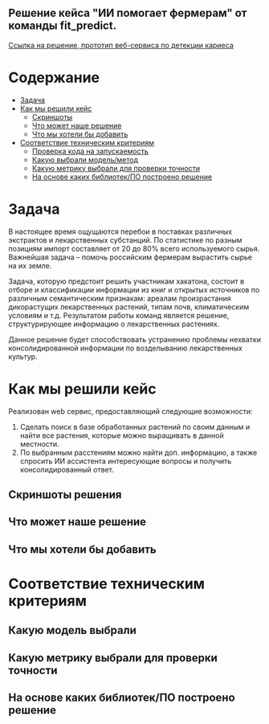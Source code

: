 ## Решение кейса "ИИ помогает фермерам" от команды **fit_predict**. 

[Ссылка на решение, прототип веб-сервиса по детекции кариеса]()

# Содержание

- [Задача](#task1)
- [Как мы решили кейс](#task2)
    - [Скриншоты](#task2_1)
    - [Что может наше решение](#task2_2)
    - [Что мы хотели бы добавить](#task2_3)
- [Соответствие техническим критериям](#task4)
    - [Проверка кода на запускаемость](#task4_1)
    - [Какую выбрали модель/метод](#task4_2)
    - [Какую метрику выбрали для проверки точности](#task4_3)
    - [На основе каких библиотек/ПО построено решение](#task4_5)

# Задача <a class="anchor" id="task1"></a>
В настоящее время ощущаются перебои в поставках различных экстрактов и лекарственных субстанций. По статистике по разным позициям импорт составляет от 20 до 80% всего используемого сырья. Важнейшая задача – помочь российским фермерам вырастить сырье на их земле.  

Задача, которую предстоит решить участникам хакатона, состоит в отборе и классификации информации из книг и открытых источников по различным семантическим признакам: ареалам произрастания дикорастущих лекарственных растений, типам почв, климатическим условиям и т.д. Результатом работы команд является решение, структурирующее информацию о лекарственных растениях.  

Данное решение будет способствовать устранению проблемы нехватки консолидированной информации по возделыванию лекарственных культур.

# Как мы решили кейс <a class="anchor" id="task2"></a>
Реализован web сервис, предоставляющий следующие возможности:
1. Сделать поиск в базе обработанных растений по своим данным и найти все растения, которые можно выращивать в данной местности.
2. По выбранным расстениям можно найти доп. информацию, а также спросить ИИ ассистента интересующие вопросы и получить консолидированный ответ.

## Скриншоты решения <a class="anchor" id="task2_1"></a>

## Что может наше решение <a class="anchor" id="task2_2"></a>

## Что мы хотели бы добавить <a class="anchor" id="task2_3"></a>

# Соответствие техническим критериям <a class="anchor" id="task4"></a>
## Какую модель выбрали  <a class="anchor" id="task4_2"></a>

## Какую метрику выбрали для проверки точности <a class="anchor" id="task4_3"></a>

## На основе каких библиотек/ПО построено решение  <a class="anchor" id="task4_5"></a>
